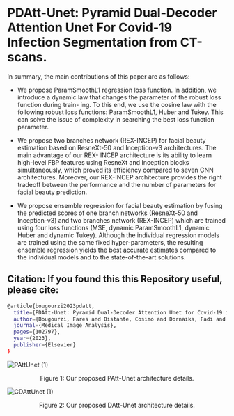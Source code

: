# PDAtt-Unet: Pyramid Dual-Decoder Attention Unet For Covid-19 Infection Segmentation from CT-scans.

In summary, the main contributions of this paper are as follows:

- We propose ParamSmoothL1 regression loss function. In addition, we introduce a
dynamic law that changes the parameter of the robust loss function during train-
ing. To this end, we use the cosine law with the following robust loss functions:
ParamSmoothL1, Huber and Tukey. This can solve the issue of complexity in
searching the best loss function parameter.

- We propose two branches network (REX-INCEP) for facial beauty estimation based
on ResneXt-50 and Inception-v3 architectures. The main advantage of our REX-
INCEP architecture is its ability to learn high-level FBP features using ResneXt and
Inception blocks simultaneously, which proved its efficiency compared to seven CNN
architectures. Moreover, our REX-INCEP architecture provides the right tradeoff
between the performance and the number of parameters for facial beauty prediction.

- We propose ensemble regression for facial beauty estimation by fusing the predicted
scores of one branch networks (ResneXt-50 and Inception-v3) and two branches
network (REX-INCEP) which are trained using four loss functions (MSE, dynamic
ParamSmoothL1, dynamic Huber and dynamic Tukey). Although the individual
regression models are trained using the same fixed hyper-parameters, the resulting
ensemble regression yields the best accurate estimates compared to the individual
models and to the state-of-the-art solutions.

## Citation: If you found this  this Repository useful, please cite:

```bash
@article{bougourzi2023pdatt,
  title={PDAtt-Unet: Pyramid Dual-Decoder Attention Unet for Covid-19 infection segmentation from CT-scans},
  author={Bougourzi, Fares and Distante, Cosimo and Dornaika, Fadi and Taleb-Ahmed, Abdelmalik},
  journal={Medical Image Analysis},
  pages={102797},
  year={2023},
  publisher={Elsevier}
}
```


![PAttUnet (1)](https://user-images.githubusercontent.com/18519110/164985902-fbf77196-e435-40ec-aa89-bdeb1cdfc093.png)
<p align="center">
  Figure 1: Our proposed PAtt-Unet architecture details.
</p>

![CDAttUnet (1)](https://user-images.githubusercontent.com/18519110/164985900-d1b48555-8a6d-4bb0-86f8-d8ddf7b415df.png)
<p align="center">
  Figure 2: Our proposed DAtt-Unet architecture details.
</p>  

